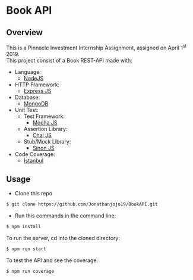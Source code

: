 # Book API

## Overview

This is a Pinnacle Investment Internship Assignment, assigned on April 1<sup>st</sup> 2019.  
This project consist of a Book REST-API made with:

* Language: 
    * [NodeJS](https://nodejs.org/)
* HTTP Framework: 
    * [Express JS](https://expressjs.com)
* Database: 
    * [MongoDB](https://www.mongodb.com/)
* Unit Test:
    * Test Framework: 
        * [Mocha JS](https://mochajs.org/)
    * Assertion Library: 
        * [Chai JS](https://www.chaijs.com/)
    * Stub/Mock Library: 
        * [Sinon JS](https://sinonjs.org/)
* Code Coverage: 
    * [Istanbul](https://istanbul.js.org/)

## Usage

* Clone this repo

```bash
$ git clone https://github.com/Jonathanjojo19/BookAPI.git
```

* Run this commands in the command line:
```bash
$ npm install
```

To run the server, cd into the cloned directory:
```bash
$ npm run start
```

To test the API and see the coverage:
```bash
$ npm run coverage
```
